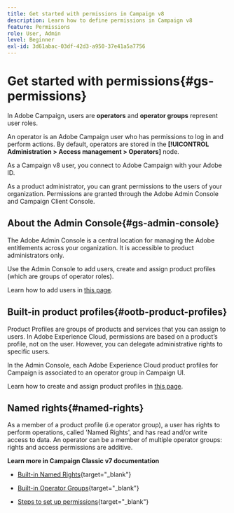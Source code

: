```yaml
---
title: Get started with permissions in Campaign v8
description: Learn how to define permissions in Campaign v8
feature: Permissions
role: User, Admin
level: Beginner
exl-id: 3d61abac-03df-42d3-a950-37e41a5a7756
---
```

# Get started with permissions{#gs-permissions}

In Adobe Campaign, users are **operators** and **operator groups** represent user roles.

An operator is an Adobe Campaign user who has permissions to log in and perform actions. By default, operators are stored in the **[!UICONTROL Administration > Access management > Operators]** node.

As a Campaign v8 user, you connect to Adobe Campaign with your Adobe ID.

As a product administrator, you can grant permissions to the users of your organization.  Permissions are granted through the Adobe Admin Console and Campaign Client Console. 

## About the Admin Console{#gs-admin-console}

The Adobe Admin Console is a central location for managing the Adobe entitlements across your organization. It is accessible to product administrators only.

Use the Admin Console to add users, create and assign product profiles (which are groups of operator roles).

Learn how to add users in [this page](manage-permissions.md#add-users).

## Built-in product profiles{#ootb-product-profiles}

Product Profiles are groups of products and services that you can assign to users. In Adobe Experience Cloud, permissions are based on a product’s profile, not on the user. However, you can delegate administrative rights to specific users.

In the Admin Console, each Adobe Experience Cloud product profiles for Campaign is associated to an operator group in Campaign UI.


Learn how to create and assign product profiles in [this page](manage-permissions.md#create-a-product-profile).

## Named rights{#named-rights}

As a member of a product profile (i.e operator group), a user has rights to perform operations, called 'Named Rights', and has read and/or write access to data. An operator can be a member of multiple operator groups: rights and access permissions are additive.



<!--
## Security zones

Each operator needs to be linked to a zone to log on to an instance and the operator IP must be included in the addresses or address sets defined in the security zone. Security zone configuration is carried out in the configuration file of the Adobe Campaign server.

Operators are linked to a security zone from its profile in the console, accessible in the **[!UICONTROL Administration > Access management > Operators]** node.

![](../assets/do-not-localize/speech.png)  As a Managed Cloud Services user, Adobe sets the security zones for you. For more information, [contact Adobe](https://helpx.adobe.com/enterprise/admin-guide.html/enterprise/using/support-for-experience-cloud.ug.html){target="_blank"}.

-->

**Learn more in Campaign Classic v7 documentation**

* [Built-in Named Rights](https://experienceleague.adobe.com/docs/campaign-classic/using/getting-started/permissions/access-management-named-rights.html){target="_blank"}

* [Built-in Operator Groups](https://experienceleague.adobe.com/docs/campaign-classic/using/getting-started/permissions/access-management-groups.html?lang=en#default-groups){target="_blank"}

* [Steps to set up permissions](https://experienceleague.adobe.com/docs/campaign-classic/using/getting-started/permissions/access-management.html){target="_blank"}
